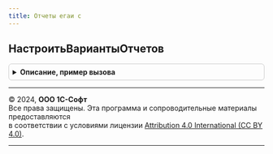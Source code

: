 ```yaml
---
title: Отчеты егаи с
---
```



## НастроитьВариантыОтчетов
<details style="margin: 1em 0; padding: 0.5em; border: 1px solid #ccc; border-radius: 6px;">

<summary style="font-weight: bold; cursor: pointer;">Описание, пример вызова</summary>

```bsl

// Задает настройки размещения вариантов отчетов в панели отчетов.
//
// Параметры:
//  Настройки - Коллекция - настройки отчетов и вариантов отчетов конфигурации.
//
Процедура НастроитьВариантыОтчетов(Настройки) Экспорт
```

Пример вызова
```bsl
ОтчетыЕГАИС.НастроитьВариантыОтчетов(Настройки) 
```
</details>

---

© 2024, **ООО 1С-Софт**  
Все права защищены. Эта программа и сопроводительные материалы предоставляются  
в соответствии с условиями лицензии [Attribution 4.0 International (CC BY 4.0)](https://creativecommons.org/licenses/by/4.0/legalcode).

---
